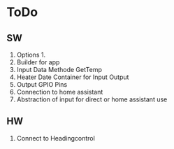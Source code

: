 ﻿# ToDo

## SW

1. Options
   1. 
2. Builder for app
3. Input Data Methode GetTemp
4. Heater Date Container for Input Output
5. Output GPIO Pins
6. Connection to home assistant
7. Abstraction of input for direct or home assistant use

## HW

1. Connect to Headingcontrol